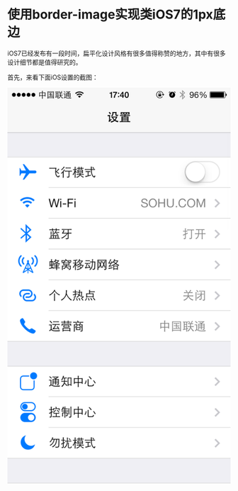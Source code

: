 使用border-image实现类iOS7的1px底边
===================

iOS7已经发布有一段时间，扁平化设计风格有很多值得称赞的地方，其中有很多设计细节都是值得研究的。

首先，来看下面iOS设置的截图：

!['iOS7 Settings'](images/ios7_settings.png)




